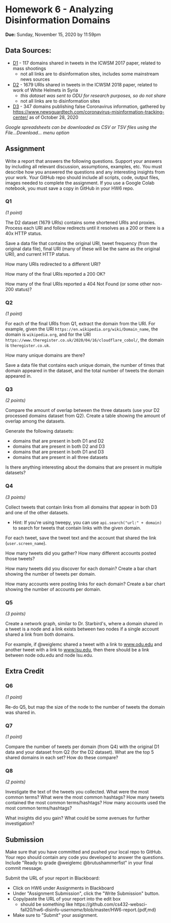 # Homework 6 - Analyzing Disinformation Domains
**Due:** Sunday, November 15, 2020 by 11:59pm

## Data Sources:
* [D1](https://docs.google.com/spreadsheets/d/1lk3pFSc5wo3OfJc8ekONqO3MJCCigqe8SBSYwLYlHLo/) - 117 domains shared in tweets in the ICWSM 2017 paper, related to mass shootings
   * not all links are to disinformation sites, includes some mainstream news sources
* [D2](expanded%20URLs.csv) - 1679 URIs shared in tweets in the ICWSM 2018 paper, related to work of White Helmets in Syria
  * *this dataset was sent to ODU for research purposes, so do not share*
  * not all links are to disinformation sites
* [D3](https://docs.google.com/spreadsheets/d/1bjuMnAnDsiVWrIuGIIpsXKBqkYNrOehmx0_ZWGVI6d0/) - 347 domains publishing false Coronavirus information, gathered by https://www.newsguardtech.com/coronavirus-misinformation-tracking-center/ as of October 28, 2020

*Google spreadsheets can be downloaded as CSV or TSV files using the File...Download... menu option* 

## Assignment 

Write a report that answers the following questions. Support your answers by including all relevant discussion, assumptions, examples, etc. You must describe how you answered the questions and any interesting insights from your work. Your GitHub repo should include all scripts, code, output files, images needed to complete the assignment. If you use a Google Colab notebook, you must save a copy in GitHub in your HW6 repo.

### Q1

*(1 point)* 

The D2 dataset (1679 URIs) contains some shortened URIs and proxies. Process each URI and follow redirects until it resolves as a 200 or there is a 40x HTTP status. 

Save a data file that contains the original URI, tweet frequency (from the original data file), final URI (many of these will be the same as the original URI), and current HTTP status.

How many URIs redirected to a different URI?

How many of the final URIs reported a 200 OK?

How many of the final URIs reported a 404 Not Found (or some other non-200 status)?

### Q2

*(1 point)*  

For each of the final URIs from Q1, extract the domain from the URI. For example, given the URI `https://en.wikipedia.org/wiki/Domain_name`, the domain is `wikipedia.org`, and for the URI `https://www.theregister.co.uk/2020/04/16/cloudflare_cobol/`, the domain is `theregister.co.uk`.

How many unique domains are there?

Save a data file that contains each unique domain, the number of times that domain appeared in the dataset, and the total number of tweets the domain appeared in. 

### Q3

*(2 points)* 

Compare the amount of overlap between the three datasets (use your D2 processed domains dataset from Q2).  Create a table showing the amount of overlap among the datasets.  

Generate the following datasets:
* domains that are present in both D1 and D2
* domains that are present in both D2 and D3
* domains that are present in both D1 and D3
* domains that are present in all three datasets

Is there anything interesting about the domains that are present in multiple datasets?

### Q4
*(3 points)*

Collect tweets that contain links from all domains that appear in both D3 and one of the other datasets.
* Hint: If you're using tweepy, you can use `api.search("url:" + domain)` to search for tweets that contain links with the given domain.

For each tweet, save the tweet text and the account that shared the link (`user.screen_name`).

How many tweets did you gather?  How many different accounts posted those tweets?

How many tweets did you discover for each domain?  Create a bar chart showing the number of tweets per domain.

How many accounts were posting links for each domain?  Create a bar chart showing the number of accounts per domain.

### Q5
*(3 points)*

Create a network graph, similar to Dr. Starbird's, where a domain shared in a tweet is a node and a link exists between two nodes if a single account shared a link from both domains.  

For example, if @weiglemc shared a tweet with a link to www.odu.edu and another tweet with a link to www.lsu.edu, then there should be a link between node odu.edu and node lsu.edu.

## Extra Credit

### Q6 
*(1 point)*

Re-do Q5, but map the size of the node to the number of tweets the domain was shared in.

### Q7
*(1 point)*

Compare the number of tweets per domain (from Q4) with the original D1 data and your dataset from Q2 (for the D2 dataset).  What are the top 5 shared domains in each set?  How do these compare?

### Q8
*(2 points)*

Investigate the text of the tweets you collected.  What were the most common terms?  What were the most common hashtags?  How many tweets contained the most common terms/hashtags?  How many accounts used the most common terms/hashtags?

What insights did you gain?  What could be some avenues for further investigation?

## Submission

Make sure that you have committed and pushed your local repo to GitHub. Your repo should contain any code you developed to answer the questions. Include "Ready to grade @weiglemc @brutushammerfist" in your final commit message.

Submit the URL of your report in Blackboard:
* Click on HW6 under Assignments in Blackboard
* Under "Assignment Submission", click the "Write Submission" button.
* Copy/paste the URL of your report into the edit box
  * should be something like https<nolink>://github.com/cs432-websci-fall20/hw6-disinfo-*username*/blob/master/HW6-report.{pdf,md}
* Make sure to "Submit" your assignment.
